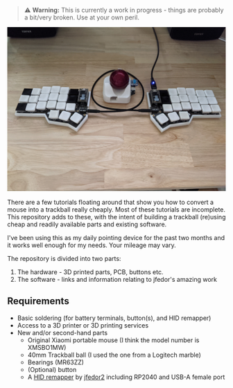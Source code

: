 > :warning: **Warning:** This is currently a work in progress - things are probably a bit/very broken. Use at your own peril.

![Trackball picture](Images/PXL_20250522_062803589.jpg)

There are a few tutorials floating around that show you how to convert a mouse into a trackball really cheaply. Most of these tutorials are incomplete.
This repository adds to these, with the intent of building a trackball (re)using cheap and readily available parts and existing software.

I've been using this as my daily pointing device for the past two months and it works well enough for my needs.  Your mileage may vary.

The repository is divided into two parts:
1. The hardware - 3D printed parts, PCB, buttons etc.
2. The software - links and information relating to jfedor's amazing work


## Requirements
* Basic soldering (for battery terminals, button(s), and HID remapper)
* Access to a 3D printer or 3D printing services
* New and/or second-hand parts
  * Original Xiaomi portable mouse (I think the model number is XMSBO1MW)
  * 40mm Trackball ball (I used the one from a Logitech marble)
  * Bearings (MR63ZZ)
  * (Optional) button
  * A [HID remapper](https://github.com/jfedor2/hid-remapper) by [jfedor2](https://github.com/jfedor2) including RP2040 and USB-A female port
